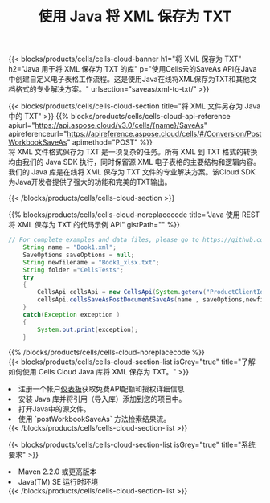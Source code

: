 ﻿---
title: 使用 Java 将 XML 保存为 TXT
description: 利用Aspose.Cells Cloud SDK for Java将XML格式文件保存为TXT格式文件。
kwords: Excel, Save XML as TXT, REST, Java
howto: How to save XML as TXT using Aspose.Cells Cloud Java library.
---
{{< blocks/products/cells/cells-cloud-banner h1="将 XML 保存为 TXT" h2="Java 用于将 XML 保存为 TXT 的库" p="使用Cells云的SaveAs API在Java中创建自定义电子表格工作流程。这是使用Java在线将XML保存为TXT和其他文档格式的专业解决方案。" urlsection="saveas/xml-to-txt/" >}}

{{< blocks/products/cells/cells-cloud-section title="将 XML 文件另存为 Java 中的 TXT" >}}
{{% blocks/products/cells/cells-cloud-api-reference apiurl="https://api.aspose.cloud/v3.0/cells/{name}/SaveAs" apireferenceurl="https://apireference.aspose.cloud/cells/#/Conversion/PostWorkbookSaveAs" apimethod="POST" %}}
<br/>
将 XML 文件格式保存为 TXT 是一项复杂的任务。所有 XML 到 TXT 格式的转换均由我们的 Java SDK 执行，同时保留源 XML 电子表格的主要结构和逻辑内容。我们的 Java 库是在线将 XML 保存为 TXT 文件的专业解决方案。该Cloud SDK为Java开发者提供了强大的功能和完美的TXT输出。

{{< /blocks/products/cells/cells-cloud-section >}}

{{% blocks/products/cells/cells-cloud-noreplacecode title="Java 使用 REST 将 XML 保存为 TXT 的代码示例 API" gistPath="" %}}
  
```java
// For complete examples and data files, please go to https://github.com/aspose-cells-cloud/aspose-cells-cloud-java/
    String name = "Book1.xml";
    SaveOptions saveOptions = null;
    String newfilename = "Book1_xlsx.txt";
    String folder ="CellsTests";
    try 
    {
        CellsApi cellsApi = new CellsApi(System.getenv("ProductClientId"), System.getenv("ProductClientSecret"));
        cellsApi.cellsSaveAsPostDocumentSaveAs(name , saveOptions,newfilename,false,false,folder,null,null,null,true);                       
    }
    catch(Exception exception )
    {
        System.out.print(exception);
    }
```
  
{{% /blocks/products/cells/cells-cloud-noreplacecode %}}
<br/>
{{< blocks/products/cells/cells-cloud-section-list isGrey="true" title="了解如何使用 Cells Cloud Java 库将 XML 保存为 TXT。" >}}
<li>注册一个帐户<a href="https://dashboard.aspose.cloud/">仪表板</a>获取免费API配额和授权详细信息</li>
<li>安装 Java 库并将引用（导入库）添加到您的项目中。</li>
<li>打开Java中的源文件。</li>
<li>使用 `postWorkbookSaveAs` 方法检索结果流。</li>
{{< /blocks/products/cells/cells-cloud-section-list >}}

{{< blocks/products/cells/cells-cloud-section-list isGrey="true" title="系统要求" >}}
<li>Maven 2.2.0 或更高版本</li>
<li>Java(TM) SE 运行时环境</li>
{{< /blocks/products/cells/cells-cloud-section-list >}}
